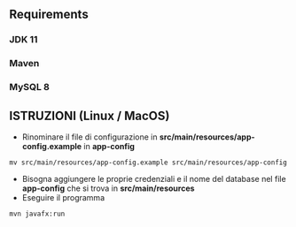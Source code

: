 ## Requirements
### JDK 11
### Maven
### MySQL 8

## ISTRUZIONI (Linux / MacOS)
- Rinominare il file di configurazione in **src/main/resources/app-config.example** in **app-config**
```
mv src/main/resources/app-config.example src/main/resources/app-config
```
- Bisogna aggiungere le proprie credenziali e il nome del database nel file **app-config** che si trova in **src/main/resources** 
- Eseguire il programma
``` 
mvn javafx:run
 ```

```


